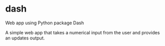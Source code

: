 # dash
Web app using Python package Dash

A simple web app that takes a numerical input from the user and provides an updates output.
